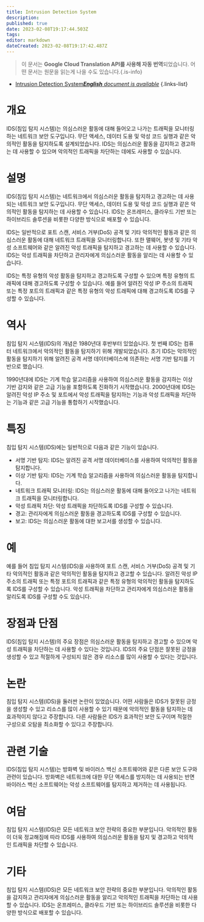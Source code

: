 ```yaml
---
title: Intrusion Detection System
description: 
published: true
date: 2023-02-08T19:17:44.503Z
tags: 
editor: markdown
dateCreated: 2023-02-08T19:17:42.487Z
---
```


> 이 문서는 **Google Cloud Translation API를 사용해 자동 번역**되었습니다.
어떤 문서는 원문을 읽는게 나을 수도 있습니다.{.is-info}



- [Intrusion Detection System***English** document is available*](/en/Knowledge-base/Dictionary/intrusion-detection-system)
{.links-list}


# 개요
IDS(침입 탐지 시스템)는 의심스러운 활동에 대해 들어오고 나가는 트래픽을 모니터링하는 네트워크 보안 도구입니다. 무단 액세스, 데이터 도용 및 악성 코드 실행과 같은 악의적인 활동을 탐지하도록 설계되었습니다. IDS는 의심스러운 활동을 감지하고 경고하는 데 사용할 수 있으며 악의적인 트래픽을 차단하는 데에도 사용할 수 있습니다.

# 설명
IDS(침입 탐지 시스템)는 네트워크에서 의심스러운 활동을 탐지하고 경고하는 데 사용되는 네트워크 보안 도구입니다. 무단 액세스, 데이터 도용 및 악성 코드 실행과 같은 악의적인 활동을 탐지하는 데 사용할 수 있습니다. IDS는 온프레미스, 클라우드 기반 또는 하이브리드 솔루션을 비롯한 다양한 방식으로 배포할 수 있습니다.

IDS는 일반적으로 포트 스캔, 서비스 거부(DoS) 공격 및 기타 악의적인 활동과 같은 의심스러운 활동에 대해 네트워크 트래픽을 모니터링합니다. 또한 맬웨어, 봇넷 및 기타 악성 소프트웨어와 같은 알려진 악성 트래픽을 탐지하고 경고하는 데 사용할 수 있습니다. IDS는 악성 트래픽을 차단하고 관리자에게 의심스러운 활동을 알리는 데 사용할 수 있습니다.

IDS는 특정 유형의 악성 활동을 탐지하고 경고하도록 구성할 수 있으며 특정 유형의 트래픽에 대해 경고하도록 구성할 수 있습니다. 예를 들어 알려진 악성 IP 주소의 트래픽 또는 특정 포트의 트래픽과 같은 특정 유형의 악성 트래픽에 대해 경고하도록 IDS를 구성할 수 있습니다.

# 역사
침입 탐지 시스템(IDS)의 개념은 1980년대 후반부터 있었습니다. 첫 번째 IDS는 컴퓨터 네트워크에서 악의적인 활동을 탐지하기 위해 개발되었습니다. 초기 IDS는 악의적인 활동을 탐지하기 위해 알려진 공격 서명 데이터베이스에 의존하는 서명 기반 탐지를 기반으로 했습니다.

1990년대에 IDS는 기계 학습 알고리즘을 사용하여 의심스러운 활동을 감지하는 이상 기반 감지와 같은 고급 기능을 포함하도록 진화하기 시작했습니다. 2000년대에 IDS는 알려진 악성 IP 주소 및 포트에서 악성 트래픽을 탐지하는 기능과 악성 트래픽을 차단하는 기능과 같은 고급 기능을 통합하기 시작했습니다.

# 특징
침입 탐지 시스템(IDS)에는 일반적으로 다음과 같은 기능이 있습니다.

- 서명 기반 탐지: IDS는 알려진 공격 서명 데이터베이스를 사용하여 악의적인 활동을 탐지합니다.
- 이상 기반 탐지: IDS는 기계 학습 알고리즘을 사용하여 의심스러운 활동을 탐지합니다.
- 네트워크 트래픽 모니터링: IDS는 의심스러운 활동에 대해 들어오고 나가는 네트워크 트래픽을 모니터링합니다.
- 악성 트래픽 차단: 악성 트래픽을 차단하도록 IDS를 구성할 수 있습니다.
- 경고: 관리자에게 의심스러운 활동을 경고하도록 IDS를 구성할 수 있습니다.
- 보고: IDS는 의심스러운 활동에 대한 보고서를 생성할 수 있습니다.

# 예
예를 들어 침입 탐지 시스템(IDS)을 사용하여 포트 스캔, 서비스 거부(DoS) 공격 및 기타 악의적인 활동과 같은 악의적인 활동을 탐지하고 경고할 수 있습니다. 알려진 악성 IP 주소의 트래픽 또는 특정 포트의 트래픽과 같은 특정 유형의 악의적인 활동을 탐지하도록 IDS를 구성할 수 있습니다. 악성 트래픽을 차단하고 관리자에게 의심스러운 활동을 알리도록 IDS를 구성할 수도 있습니다.

# 장점과 단점
IDS(침입 탐지 시스템)의 주요 장점은 의심스러운 활동을 탐지하고 경고할 수 있으며 악성 트래픽을 차단하는 데 사용할 수 있다는 것입니다. IDS의 주요 단점은 잘못된 긍정을 생성할 수 있고 적절하게 구성되지 않은 경우 리소스를 많이 사용할 수 있다는 것입니다.

# 논란
침입 탐지 시스템(IDS)을 둘러싼 논란이 있었습니다. 어떤 사람들은 IDS가 잘못된 긍정을 생성할 수 있고 리소스를 많이 사용할 수 있기 때문에 악의적인 활동을 탐지하는 데 효과적이지 않다고 주장합니다. 다른 사람들은 IDS가 효과적인 보안 도구이며 적절한 구성으로 오탐을 최소화할 수 있다고 주장합니다.

# 관련 기술
IDS(침입 탐지 시스템)는 방화벽 및 바이러스 백신 소프트웨어와 같은 다른 보안 도구와 관련이 있습니다. 방화벽은 네트워크에 대한 무단 액세스를 방지하는 데 사용되는 반면 바이러스 백신 소프트웨어는 악성 소프트웨어를 탐지하고 제거하는 데 사용됩니다.

# 여담
침입 탐지 시스템(IDS)은 모든 네트워크 보안 전략의 중요한 부분입니다. 악의적인 활동이 더욱 정교해짐에 따라 IDS를 사용하여 의심스러운 활동을 탐지 및 경고하고 악의적인 트래픽을 차단할 수 있습니다.

# 기타
침입 탐지 시스템(IDS)은 모든 네트워크 보안 전략의 중요한 부분입니다. 악의적인 활동을 감지하고 관리자에게 의심스러운 활동을 알리고 악의적인 트래픽을 차단하는 데 사용할 수 있습니다. IDS는 온프레미스, 클라우드 기반 또는 하이브리드 솔루션을 비롯한 다양한 방식으로 배포할 수 있습니다.